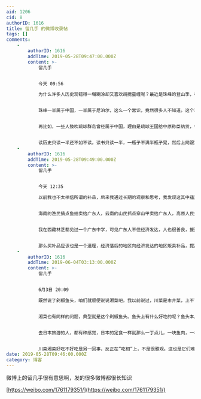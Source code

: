 ```yaml
---
aid: 1206
cid: 8
authorID: 1616
title: 留几手 的微博收录帖
tags: []
comments:
    -
        authorID: 1616
        addTime: 2019-05-28T09:47:00.000Z
        content: >-
            留几手


            今天 09:56  

            为什么许多人历史观错得一塌糊涂却又喜欢胡搅蛮缠呢？最近是珠峰的登山季，在微博上还好点，在那个农村用户比较多的app上，一些言论无知到令人惊讶，竟然有那么多人不知道珠峰的南坡属于尼泊尔，竟然问出“为什么中国允许尼泊尔人登珠峰”这种智障问题。


            珠峰一半属于中国，一半属于尼泊尔，这么一个常识，竟然很多人不知道。这个现象就很能说明问题了，许多人的历史知识都是一知半解。比如许多人认为唐朝控制过土蕃，因为文成公主嫁给了藏王松赞干布，这个很多人都知道，但是松赞干布娶了很多公主，还娶过尼泊尔公主，难道尼泊尔也控制过土蕃吗？


            再比如，一些人鼓吹琉球群岛曾经属于中国，理由是琉球王国给中原称臣纳贡，但实际上，琉球王国是个二流子王国，给中原称臣纳贡的同时，也给日本称臣纳贡。


            读历史只读一半还不如不读。读书只读一半，一瓶子不满半瓶子晃，然后上网跟我们这些认真科普的学者胡搅蛮缠。何其可悲。
    -
        authorID: 1616
        addTime: 2019-05-28T09:49:00.000Z
        content: >-
            留几手


            今天 12:35  

            以前我也不太相信所谓的补品，后来我通过长期的观察和思考，我发现这其中蕴涵了一定的经济学原理。比如那些知名的补品，大都产自一些偏远地区，广东本地是不出什么大补之物的（也有可能是已经被吃光了）。


            海南的渔民搞点鱼翅卖给广东人，云南的山民抓点穿山甲卖给广东人，高原人民搞点冬虫夏草卖给广东人，东北人搞点鹿茸人参也卖给广东人。广东人真的那么虚，需要补吗？不一定，我认为这可能是一种大家心照不宣的变相扶贫。


            我在西藏林芝都见过一个广东中学，可见广东人不但经济发达，人也很善良，援建的小学都能盖到那么远的地方。我想可能是广东人觉得随随便便援助有点施舍的味道，说不去过，那就随便买点啥吧，就好像我在十字路口有时候花10块20块买点老太太纳的鞋垫子，或者买束花什么的，其实我并不需要这些东西。


            那么买补品应该也是一个道理，经济落后的地区向经济发达的地区贩卖补品，提高本地经济，这个做法很聪明。只是不知道这么聪明的行为，是谁先琢磨出来的，是广东人？还是经济落后的小地方人呢？或者是两者之间一种心有灵犀的默契？
    -
        authorID: 1616
        addTime: 2019-06-04T03:13:00.000Z
        content: >-
            留几手


            6月3日 20:09  

            既然说了剁椒鱼头，咱们就顺便说说湘菜吧。我以前说过，川菜是市井菜，上不了台面，为什么呢？最典型的代表就是个辣子鸡丁，每次吃这个菜，我都有一种铲猫砂的感觉，在辣椒堆里找鸡丁，好不容易找到一块鸡丁，一嚼，嘎嘣一声，一块嘎拉哈（关节），这是吃什么玩意呢？吃着太费劲了。往往一盘子鸡丁吃完了，那菜看着还跟全新的一样。


            湘菜也有同样的问题，典型就是这个剁椒鱼头。鱼头上有什么好吃的呢？鱼头本身能吃么？吃的不还是鱼头上的肉么？你把那肉剔下来做呗？不行，非得把整个大脑袋给你端上来，给你一种视觉上的冲击，感觉这盘菜挺大，其实吃完之后，盘子里还能剩下90%的材料，一个大鱼脑袋和红红绿绿的剁椒，所以川菜和湘菜很相似，过去有收泔水的都喜欢去川菜馆和湘菜馆，因为收的泔水最多了。


            去日本旅游的人，都有种感觉，日本的定食一样就那么一丁点儿，一块鱼肉，一块豆腐，一块土豆，能吃饱么？看着像喂猫似的，其实吃完之后感觉也挺饱的，因为日料有个特点，你所见即所得，上桌的都是给你吃的。川菜和湘菜的问题就是正好相反，看着很唬人，满满登登一大盘子，吃完得倒掉80-90%，也可能是这些地方物产实在是太丰富了吧。


            川菜湘菜好吃不好吃是另一回事，反正在”吃相”上，不是很雅观。这也是它们难登大雅之堂的原因吧，肯定有人听完不好受，想反问我：“你们东北菜有卖相啊？”东北菜炖鱼就更不堪了，吃完之后，一锅黏黏糊糊又黑又油的底子，倒都不好处理，倒马桶里没准都堵。问题我们知道东北菜卖相不好啊，可是总有一些四川人，自认为川菜世界第一，别人不喜欢吃都不行。这可能就是做人的差距吧，\_\_\_\_很难认识到自己的缺陷。
date: 2019-05-28T09:46:00.000Z
category: 博客
---
```


微博上的留几手很有意思啊，发的很多微博都很长知识

[https://weibo.com/1761179351/](https://weibo.com/1761179351/)
